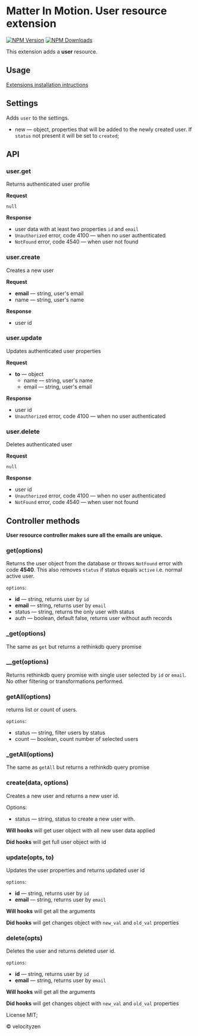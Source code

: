 # Matter In Motion. User resource extension

[![NPM Version](https://img.shields.io/npm/v/mm-mail.svg?style=flat-square)](https://www.npmjs.com/package/mm-mail)
[![NPM Downloads](https://img.shields.io/npm/dt/mm-mail.svg?style=flat-square)](https://www.npmjs.com/package/mm-mail)

This extension adds a __user__ resource.

## Usage

[Extensions installation intructions](https://github.com/matter-in-motion/mm/blob/master/docs/extensions.md)

## Settings

Adds `user` to the settings.

* new — object, properties that will be added to the newly created user. If `status` not present it will be set to `created`;

## API

### user.get

Returns authenticated user profile

**Request**

`null`

**Response**

* user data with at least two properties `id` and `email`
* `Unauthorized` error, code 4100 — when no user authenticated
* `NotFound` error, code 4540 — when user not found

### user.create

Creates a new user

**Request**

* **email** — string, user's email
* name — string, user's name

**Response**

* user id

### user.update

Updates authenticated user properties

**Request**

* **to** — object
  - name — string, user's name
  - email — string, user's email

**Response**

* user id
* `Unauthorized` error, code 4100 — when no user authenticated

### user.delete

Deletes authenticated user

**Request**

`null`

**Response**

* user id
* `Unauthorized` error, code 4100 — when no user authenticated
* `NotFound` error, code 4540 — when user not found


## Controller methods

**User resource controller makes sure all the emails are unique.**

### get(options)

Returns the user object from the database or throws `NotFound` error with code **4540**. This also removes `status` if status equals `active` i.e. normal active user.

`options`:

* **id** — string, returns user by `id`
* **email** — string, returns user by `email`
* status — string, returns the only user with status
* auth — boolean, default false, returns user without auth records

### _get(options)

The same as `get` but returns a rethinkdb query promise

### __get(options)

Returns rethinkdb query promise with single user selected by `id` or `email`. No other filtering or transformations performed.

### getAll(options)

returns list or count of users.

`options`:

* status — string, filter users by status
* count — boolean, count number of selected users

### _getAll(options)

The same as `getAll` but returns a rethinkdb query promise

### create(data, options)

Creates a new user and returns a new user id.

Options:

* status — string, status to create a new user with.

**Will hooks** will get user object with all new user data applied

**Did hooks** will get full user object with id

### update(opts, to)

Updates the user properties and returns updated user id

`options`:
* **id** — string, returns user by `id`
* **email** — string, returns user by `email`

**Will hooks** will get all the arguments

**Did hooks** will get changes object with `new_val` and `old_val` properties

### delete(opts)

Deletes the user and returns deleted user id.

`options`:
* **id** — string, returns user by `id`
* **email** — string, returns user by `email`

**Will hooks** will get all the arguments

**Did hooks** will get changes object with `new_val` and `old_val` properties

License MIT;

© velocityzen
